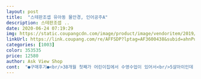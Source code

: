 ```yaml
---
layout: post 
title:  "스테판조셉 유아동 물안경, 인어공주A" 
description: 스테판조셉 ..
date: 2020-06-24 07:19:29 
img: https://static.coupangcdn.com/image/product/image/vendoritem/2019/03/12/3129394560/9c58de57-bcd0-46aa-b4cf-756887e816a9.jpg 
linkUrl: https://link.coupang.com/re/AFFSDP?lptag=AF3600438&subid=ahnPublicAsk&pageKey=19146430&itemId=76854658&vendorItemId=3129394560&traceid=V0-113-7dc65341edd2e1f7 
categories: [1003] 
color: 353535 
price: 12580 
author: Ask View Shop 
cont:  "●구매후기●<br/>38개월 첫째가 어린이집에서 수영수업이 있어서<br/>5살아이인데 얼굴이 좀 작은 편이다보니 (머리둘레 49)<br/>5시간을 놀다왔습니다.<br/>ㅋㅋ<br/>계속 쓰고 다녀요;;; ㅋㅋㅋㅋㅋ<br/>고무밴드가 얇고 넙덕해서 사이즈조절시 잘안맞춰진다고 해야하나... <br/> 땡기는것도 힘들고 늘이는것도 힘들더라구요.<br/><br/>구입하게 됐어요 보자마자 알록달록하니 예쁘고<br/>그랬든 저랬든 아이는 너무 좋아합니다ㅎㅎ<br/>그리고 앞코쪽에 사이즈조절이 안돼서 쪼큼 아쉽긴했어요ㅎ<br/>기존것이 입체형으로 캐릭터있으면서 앞코쪽 걸이가 사이즈별로 다 있었거든요.<br/> 3개인가.<br/>.<br/> 마트서 샀었더랬어요ㅎ<br/>기존사용하던 물안경은 뒷쪽이 2줄짜리라서요ㅎㅎ<br/>눈사이의 거리? 그게 좀 안맞는데도<br/>다들 민자인데 전 저렴한가격에 이쁜물안경 줄수있어서 너무나 만족했어요ㅎ<br/>뒤에 링이 한줄로 넙덕한거라서 처음엔 끼워주는 제가 적응이 잘안됐어요ㅎ<br/>무거운감이 있어요 장식이 있어서 그런것 같아요<br/>뭐 크게 불편할 정도는 아니긴 할것같은데<br/>밴딩이 얇고 넙덕하다 했는데,<br/>아이가 너무 이쁘다고 계속 쓰고다님... <br/>... <br/>... <br/>.<br/><br/>아이가 쓸때 편했으면 좋겠어요<br/>아이도 넘 좋아하고 맘에들어하는데 살짝<br/>아이혼자서도 머리에 썼다가 다시 눈에 썼다가 해요.<br/><br/>오히려 머리에 밀착시킬땐 단단해서 좋더라구요.<br/><br/>요걸 우리는 수영장이 아니라 목욕탕서 쓰려고 샀거든요ㅎ<br/>요아이는 사이즈조절은 좀 힘들어요.<br/><br/>의외로 목욕탕에 물안경쓰고 오는 아이들이 많거든요ㅎ<br/>익숙해지면 나아지는 부분인건지.<br/>.<br/>ㅎ<br/>일단은 아이가 인어공주라서 너무 좋아하구요ㅎ 생각해보니 저희집에 셋트로 우산도 있더라고요ㅋ 입체인어공주우산ㅎ<br/>있고 자외선차단, 김서림방지도 된다네요<br/>지난주 가지고 갔더니 벗질 않더라고요ㅋㅋ<br/>착 감기는 맛이 있어서ㅎ<br/>특이해서 골랐어요 가격도 비싸지 않은데 보관백도<br/>" 
---
```

